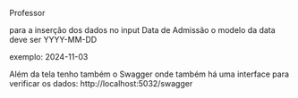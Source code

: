 Professor

para a inserção dos dados no input Data de Admissão o modelo da data deve ser YYYY-MM-DD

exemplo: 2024-11-03

Além da tela tenho também o Swagger onde também há uma interface para verificar os dados:
http://localhost:5032/swagger

